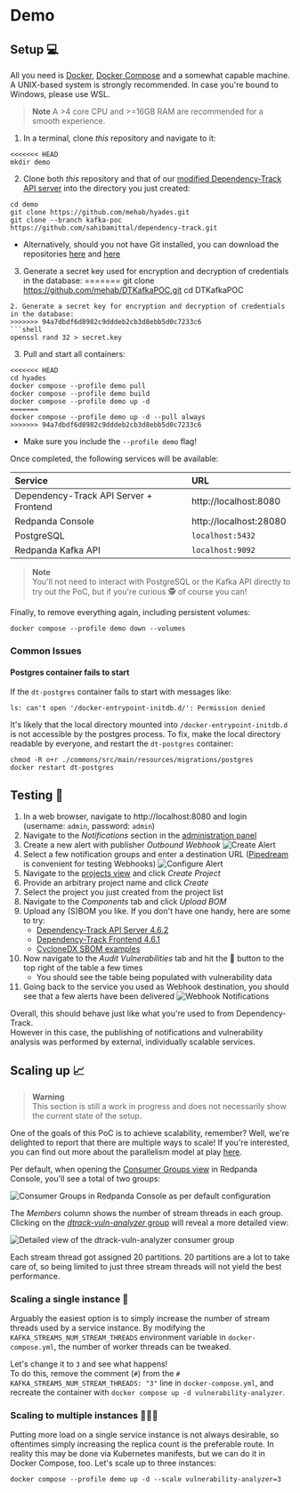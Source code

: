 # Demo

## Setup 💻

All you need is [Docker], [Docker Compose] and a somewhat capable machine.  
A UNIX-based system is strongly recommended. In case you're bound to Windows, please use WSL.

> **Note**
> A >4 core CPU and >=16GB RAM are recommended for a smooth experience.

1. In a terminal, clone *this* repository and navigate to it:
```shell
<<<<<<< HEAD
mkdir demo
```
2. Clone both *this* repository and that of our [modified Dependency-Track API server] into the directory you just created:
```shell
cd demo
git clone https://github.com/mehab/hyades.git
git clone --branch kafka-poc https://github.com/sahibamittal/dependency-track.git
```
  * Alternatively, should you not have Git installed, you can download the repositories [here](https://github.com/mehab/hyades/archive/refs/heads/main.zip)
    and [here](https://github.com/sahibamittal/dependency-track/archive/refs/heads/kafka-poc.zip)
3. Generate a secret key used for encryption and decryption of credentials in the database:
=======
git clone https://github.com/mehab/DTKafkaPOC.git
cd DTKafkaPOC
```
2. Generate a secret key for encryption and decryption of credentials in the database:
>>>>>>> 94a7dbdf6d8982c9dddeb2cb3d8ebb5d0c7233c6
```shell
openssl rand 32 > secret.key
```
3. Pull and start all containers:
```shell
<<<<<<< HEAD
cd hyades
docker compose --profile demo pull
docker compose --profile demo build
docker compose --profile demo up -d
=======
docker compose --profile demo up -d --pull always
>>>>>>> 94a7dbdf6d8982c9dddeb2cb3d8ebb5d0c7233c6
```
  * Make sure you include the `--profile demo` flag!

Once completed, the following services will be available:

| Service                                | URL                    |
|:---------------------------------------|:-----------------------|
| Dependency-Track API Server + Frontend | http://localhost:8080  |
| Redpanda Console                       | http://localhost:28080 |
| PostgreSQL                             | `localhost:5432`       |
| Redpanda Kafka API                     | `localhost:9092`       |

> **Note**  
> You'll not need to interact with PostgreSQL or the Kafka API directly to try out the PoC,
> but if you're curious 🕵️ of course you can!

Finally, to remove everything again, including persistent volumes:

```shell
docker compose --profile demo down --volumes
```

### Common Issues

#### Postgres container fails to start

If the `dt-postgres` container fails to start with messages like:

```
ls: can't open '/docker-entrypoint-initdb.d/': Permission denied
```

It's likely that the local directory mounted into `/docker-entrypoint-initdb.d` is not accessible by the postgres process.
To fix, make the local directory readable by everyone, and restart the `dt-postgres` container:

```shell
chmod -R o+r ./commons/src/main/resources/migrations/postgres
docker restart dt-postgres
```

## Testing 🤞

1. In a web browser, navigate to http://localhost:8080 and login (username: `admin`, password: `admin`)
2. Navigate to the *Notifications* section in the [administration panel](http://localhost:8080/admin)
3. Create a new alert with publisher *Outbound Webhook*
![Create Alert](.github/images/demo_dtrack_create-alert.png)
4. Select a few notification groups and enter a destination URL ([Pipedream](https://pipedream.com/) is convenient for testing Webhooks)
![Configure Alert](.github/images/demo_dtrack_configure-alert.png)
5. Navigate to the [projects view](http://localhost:8081/projects) and click *Create Project*
6. Provide an arbitrary project name and click *Create*
7. Select the project you just created from the project list
8. Navigate to the *Components* tab and click *Upload BOM*
9. Upload any (S)BOM you like. If you don't have one handy, here are some to try:
    * [Dependency-Track API Server 4.6.2](https://github.com/DependencyTrack/dependency-track/releases/download/4.6.2/bom.json)
    * [Dependency-Track Frontend 4.6.1](https://github.com/DependencyTrack/frontend/releases/download/4.6.1/bom.json)
    * [CycloneDX SBOM examples](https://github.com/CycloneDX/bom-examples/tree/master/SBOM)
10. Now navigate to the *Audit Vulnerabilities* tab and hit the 🔄 button to the top right of the table a few times
    * You should see the table being populated with vulnerability data
11. Going back to the service you used as Webhook destination, you should see that a few alerts have been delivered
![Webhook Notifications](.github/images/demo_webhook_notifications.png)

Overall, this should behave just like what you're used to from Dependency-Track.  
However in this case, the publishing of notifications and vulnerability analysis was performed by external, 
individually scalable services.

## Scaling up 📈

> **Warning**  
> This section is still a work in progress and does not necessarily show
> the current state of the setup.

One of the goals of this PoC is to achieve scalability, remember? Well, we're delighted to report
that there are multiple ways to scale! If you're interested, you can find out more about the parallelism model 
at play [here](https://docs.confluent.io/platform/current/streams/architecture.html#parallelism-model).

Per default, when opening the [Consumer Groups view](http://localhost:28080/groups) in Redpanda Console, 
you'll see a total of two groups:

![Consumer Groups in Redpanda Console as per default configuration](.github/images/demo_redpanda-console_consumer-groups_default.png)

The *Members* column shows the number of stream threads in each group.  
Clicking on the [*dtrack-vuln-analyzer* group](http://localhost:28080/groups/dtrack-vuln-analyzer) will reveal a more detailed view:

![Detailed view of the dtrack-vuln-analyzer consumer group](.github/images/demo_redpanda-console_consumer-groups_default-detailed.png)

Each stream thread got assigned 20 partitions. 20 partitions are a lot to take care of, so being limited to just three
stream threads will not yield the best performance.

### Scaling a single instance 🚀

Arguably the easiest option is to simply increase the number of stream threads used by a service instance.
By modifying the `KAFKA_STREAMS_NUM_STREAM_THREADS` environment variable in `docker-compose.yml`, the number of worker
threads can be tweaked.

Let's change it to `3` and see what happens!  
To do this, remove the comment (`#`) from the `# KAFKA_STREAMS_NUM_STREAM_THREADS: "3"` line in `docker-compose.yml`,
and recreate the container with `docker compose up -d vulnerability-analyzer`.

### Scaling to multiple instances 🚀🚀🚀

Putting more load on a single service instance is not always desirable, so oftentimes simply increasing the replica 
count is the preferable route. In reality this may be done via Kubernetes manifests, but we can do it in Docker Compose, too.
Let's scale up to three instances:

```shell
docker compose --profile demo up -d --scale vulnerability-analyzer=3
```

[Docker]: https://docs.docker.com/engine/
[Docker Compose]: https://docs.docker.com/compose/install/
[modified Dependency-Track API server]: https://github.com/sahibamittal/dependency-track